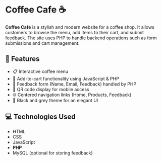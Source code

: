 # Coffee Cafe ☕️

**Coffee Cafe** is a stylish and modern website for a coffee shop. It allows customers to browse the menu, add items to their cart, and submit feedback. The site uses PHP to handle backend operations such as form submissions and cart management.

## 🌟 Features

- 📋 Interactive coffee menu
- 🛒 Add-to-cart functionality using JavaScript & PHP
- 💬 Feedback form (Name, Email, Feedback) handled by PHP
- 📱 QR code display for mobile access
- 🌐 Centered navigation links (Home, Products, Feedback)
- 🎨 Black and grey theme for an elegant UI

## 💻 Technologies Used

- HTML
- CSS
- JavaScript
- **PHP**
- MySQL (optional for storing feedback)
